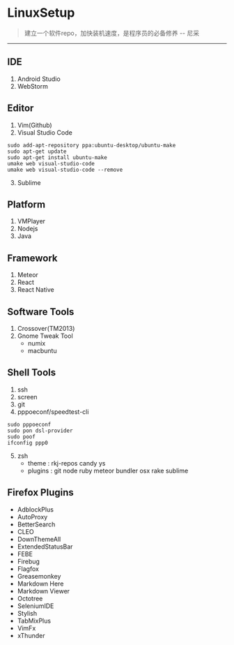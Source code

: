 # LinuxSetup

> 建立一个软件repo，加快装机速度，是程序员的必备修养 -- 尼采

------

## IDE

1. Android Studio
2. WebStorm

## Editor
1. Vim(Github)
2. Visual Studio Code  
```Shell
sudo add-apt-repository ppa:ubuntu-desktop/ubuntu-make
sudo apt-get update
sudo apt-get install ubuntu-make
umake web visual-studio-code
umake web visual-studio-code --remove
```
3. Sublime

## Platform
1. VMPlayer
2. Nodejs
3. Java

## Framework
1. Meteor
2. React
3. React Native

## Software Tools
1. Crossover(TM2013)
2. Gnome Tweak Tool
    - numix
    - macbuntu

## Shell Tools
1. ssh
2. screen
3. git
4. pppoeconf/speedtest-cli  
```shell
sudo pppoeconf
sudo pon dsl-provider
sudo poof
ifconfig ppp0
```
5. zsh
    - theme : rkj-repos candy ys
    - plugins : git node ruby meteor bundler osx rake sublime

## Firefox Plugins
- AdblockPlus
- AutoProxy
- BetterSearch
- CLEO
- DownThemeAll
- ExtendedStatusBar
- FEBE
- Firebug
- Flagfox
- Greasemonkey
- Markdown Here
- Markdown Viewer
- Octotree
- SeleniumIDE
- Stylish
- TabMixPlus
- VimFx
- xThunder
